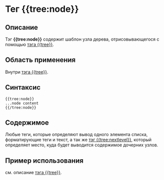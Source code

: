 # Тег {{tree:node}}
## Описание
Тэг **{{tree:node}}** содержит шаблон узла дерева, отрисовывающегося с помощью [тэга {{tree}}](./tree_tag.md).

## Область применения
Внутри [тэга {{tree}}](./tree_tag.md).

## Синтаксис

    {{tree:node}}
    ...node content
    {{/tree:node}}

## Содержимое
Любые теги, которые определяют вывод одного элемента списка, форматирующие теги и текст, а так же [тэг {{tree:nextlevel}}](./tree_nextlevel_tag.md), который определяет место, куда будет выводится содержимое дочерних узлов.

## Пример использования
см. описание [тэга {{tree}}](./tree_tag.md).
